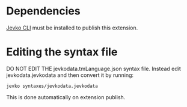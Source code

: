 # Dependencies

[Jevko CLI](https://github.com/jevko/jevko-cli) must be installed to publish this extension.

# Editing the syntax file

DO NOT EDIT THE jevkodata.tmLanguage.json syntax file. Instead edit jevkodata.jevkodata and then convert it by running:

```
jevko syntaxes/jevkodata.jevkodata
```

This is done automatically on extension publish.